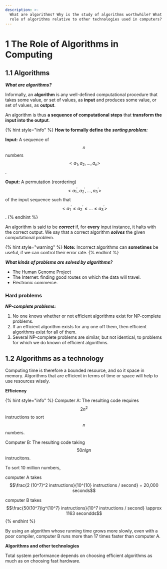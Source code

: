 ```yaml
---
description: >-
  What are algorithms? Why is the study of algorithms worthwhile? What is the
  role of algorithms relative to other technologies used in computers?
---
```


# 1 The Role of Algorithms in Computing

## 1.1 Algorithms

_**What are algorithms?**_

Informally, an **algorithm** is any well-defined computational procedure that takes some value, or set of values, as **input** and produces some value, or set of values, as **output**.

An algorithm is thus **a sequence of computational steps** that **transform the input into the output**.

{% hint style="info" %}
**How to formally define the** _**sorting problem:**_

**Input:** A sequence of $$n$$numbers $$<a_1,a_2,...,a_n>$$.

**Ouput:** A permutation \(reordering\) $$<a_{1}^{'},a_{2}^{'},...,a_{3}^{'}>$$ of the input sequence such that $$<a_{1}^{'}\leq a_{2}^{'}\leq \dots \leq a_{3}^{'}>$$.
{% endhint %}

An algorithm is said to be _**correct**_ if, for **every** input instance, it halts with the correct output. We say that a correct algorithm _**solves**_ the given computational problem.

{% hint style="warning" %}
**Note:** Incorrect algorithms can **sometimes** be useful, if we can control their error rate.
{% endhint %}

_**What kinds of problems are solved by algorithms?**_

* The Human Genome Project
* The Internet: finding good routes on which the data will travel.
* Electronic commerce.

### Hard problems

_**NP-complete problems:**_

1. No one knows whether or not efficient algorithms exist for NP-complete problems.
2. If an efficient algorithm exists for any one off them, then efficient algorithms exist for all of them.
3. Several NP-complete problems are similar, but not identical, to problems for which we do known of efficient algorithms.

## 1.2 Algorithms as a technology

Computing time is therefore a bounded resource, and so it space in memory. Algorithms that are efficient in terms of time or space will help to use resources wisely.

**Efficiency**

{% hint style="info" %}
Computer A: The resulting code requires $$2n^2$$ instructions to sort $$n$$ numbers.

Computer B: The resulting code taking $$50n lg n$$ instrucitons.

To sort 10 million numbers, 

computer A takes $$\frac{2 (10^7)^2 instructions}{10^{10} instructions / second} = 20,000 seconds$$

computer B takes $$\frac{50(10^7)lg^{10^7} instructions}{10^7 instructions / second} \approx 1163 secondds$$
{% endhint %}

By using an algorithm whose running time grows more slowly, even with a poor compiler, computer B runs more than 17 times faster than computer A.

**Algorithms and other technologies**

Total system performance depends on choosing efficient algorithms as much as on choosing fast hardware.

